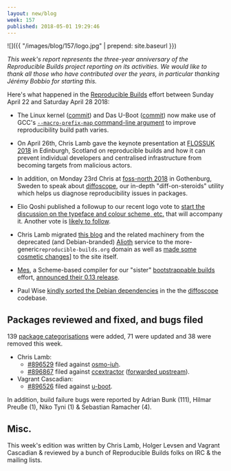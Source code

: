 ```yaml
---
layout: new/blog
week: 157
published: 2018-05-01 19:29:46
---
```


![]({{ "/images/blog/157/logo.jpg" | prepend: site.baseurl }})

*This week's report represents the three-year anniversary of the Reproducible Builds project reporting on its activities. We would like to thank all those who have contributed over the years, in particular thanking Jérémy Bobbio for starting this.*

Here's what happened in the [Reproducible Builds](https://reproducible-builds.org) effort between Sunday April 22 and Saturday April 28 2018:

* The Linux kernel ([commit](https://git.kernel.org/pub/scm/linux/kernel/git/torvalds/linux.git/commit/?id=a73619a845d5625079cc1b3b820f44c899618388)) and Das U-Boot ([commit](http://git.denx.de/?p=u-boot.git;a=commit;h=1eb2e71edd55e16562e3912881c449db69623352)) now make use of GCC's [`--macro-prefix-map` command-line argument](https://gcc.gnu.org/bugzilla/show_bug.cgi?id=70268) to improve reproducibility build path varies.

* On April 26th, Chris Lamb gave the keynote presentation at [FLOSSUK 2018](https://www.flossuk.org/membership/spring-conference-2018/) in Edinburgh, Scotland on reproducible builds and how it can prevent individual developers and centralised infrastructure from becoming targets from malicious actors.

* In addition, on Monday 23rd Chris at [foss-north 2018](http://foss-north.se/2018/speakers-and-talks.html#clamb) in Gothenburg, Sweden to speak about [diffoscope](https://diffoscope.org), our in-depth "diff-on-steroids" utility which helps us diagnose reproducibility issues in packages.

* Elio Qoshi published a followup to our recent logo vote to [start the discussion on the typeface and colour scheme, etc.](https://lists.reproducible-builds.org/pipermail/rb-general/2018-April/000894.html) that will accompany it. Another vote is [likely to follow](https://lists.reproducible-builds.org/pipermail/rb-general/2018-April/000904.html).

* Chris Lamb migrated [this blog](https://reproducible-builds.org/blog/) and the related machinery from the deprecated (and Debian-branded) [Alioth](https://wiki.debian.org/Alioth) service to the more-generic`reproducible-builds.org` domain as well as [made some cosmetic changes](https://salsa.debian.org/reproducible-builds/reproducible-website/commit/4590ba0)] to the site itself.

- [Mes](https://gitlab.com/janneke/mes), a Scheme-based compiler for our "sister" [bootstrappable builds](http://bootstrappable.org) effort, [announced their 0.13 release](https://lists.reproducible-builds.org/pipermail/rb-general/2018-April/000900.html).

* Paul Wise [kindly sorted the Debian dependencies](https://salsa.debian.org/reproducible-builds/diffoscope/commit/2c30de3) in the the [diffoscope](https://diffoscope.org) codebase.


Packages reviewed and fixed, and bugs filed
-------------------------------------------

139 [package categorisations](https://tests.reproducible-builds.org/debian/index_issues.html) were added, 71 were updated and 38 were removed this week.

* Chris Lamb:
    * [#896529](https://bugs.debian.org/896529) filed against [osmo-iuh](https://tracker.debian.org/pkg/osmo-iuh).
    * [#896867](https://bugs.debian.org/896867) filed against [ccextractor](https://tracker.debian.org/pkg/ccextractor) ([forwarded upstream](https://github.com/CCExtractor/ccextractor/pull/976)).
* Vagrant Cascadian:
    * [#896526](https://bugs.debian.org/896526) filed against [u-boot](https://tracker.debian.org/pkg/u-boot).

In addition, build failure bugs were reported by Adrian Bunk (111), Hilmar Preuße (1), Niko Tyni (1) & Sebastian Ramacher (4).

Misc.
-----

This week's edition was written by Chris Lamb, Holger Levsen and Vagrant Cascadian & reviewed by a bunch of Reproducible Builds folks on IRC & the mailing lists.
